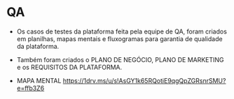 # QA

- Os casos de testes da plataforma feita pela equipe de QA, foram criados em planilhas, mapas mentais e fluxogramas para garantia de qualidade da plataforma.

- Também foram criados o PLANO DE NEGÓCIO, PLANO DE MARKETING e os REQUISITOS DA PLATAFORMA.

- MAPA MENTAL
https://1drv.ms/u/s!AsGY1k65RQotiE9qgQpZGRsnrSMU?e=ffb3Z6
